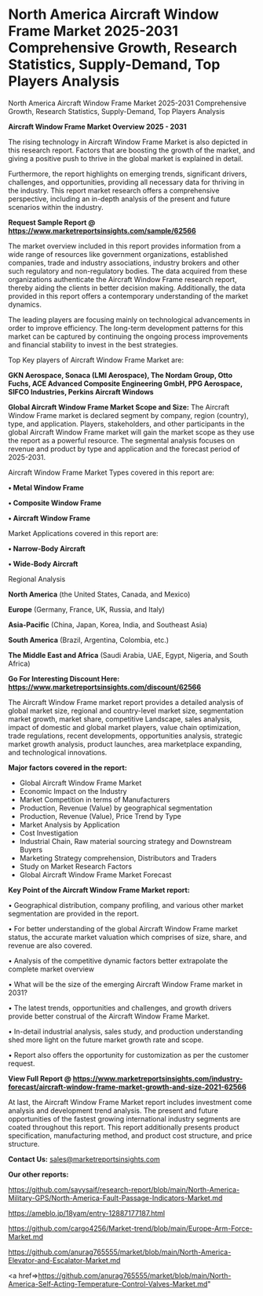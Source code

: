 # North America Aircraft Window Frame Market 2025-2031 Comprehensive Growth, Research Statistics, Supply-Demand,  Top Players Analysis
 North America Aircraft Window Frame Market 2025-2031 Comprehensive Growth, Research Statistics, Supply-Demand,  Top Players Analysis

<Strong> Aircraft Window Frame Market Overview 2025 - 2031</strong>

The rising technology in Aircraft Window Frame Market is also depicted in this research report. Factors that are boosting the growth of the market, and giving a positive push to thrive in the global market is explained in detail.

Furthermore, the report highlights on emerging trends, significant drivers, challenges, and opportunities, providing all necessary data for thriving in the industry. This report market research offers a comprehensive perspective, including an in-depth analysis of the present and future scenarios within the industry.

<strong>Request Sample Report @ <a href=https://www.marketreportsinsights.com/sample/62566>https://www.marketreportsinsights.com/sample/62566</a></strong>

The market overview included in this report provides information from a wide range of resources like government organizations, established companies, trade and industry associations, industry brokers and other such regulatory and non-regulatory bodies. The data acquired from these organizations authenticate the Aircraft Window Frame research report, thereby aiding the clients in better decision making. Additionally, the data provided in this report offers a contemporary understanding of the market dynamics.

The leading players are focusing mainly on technological advancements in order to improve efficiency. The long-term development patterns for this market can be captured by continuing the ongoing process improvements and financial stability to invest in the best strategies.

Top Key players of Aircraft Window Frame Market are:

<strong>GKN Aerospace, Sonaca (LMI Aerospace), The Nordam Group, Otto Fuchs, ACE Advanced Composite Engineering GmbH, PPG Aerospace, SIFCO Industries, Perkins Aircraft Windows</strong>

<strong><b>Global Aircraft Window Frame Market Scope and Size:</b></strong>
The Aircraft Window Frame market is declared segment by company, region (country), type, and application. Players, stakeholders, and other participants in the global Aircraft Window Frame market will gain the market scope as they use the report as a powerful resource. The segmental analysis focuses on revenue and product by type and application and the forecast period of 2025-2031.

Aircraft Window Frame Market Types covered in this report are:

<strong>• Metal Window Frame

• Composite Window Frame

• Aircraft Window Frame</strong>

Market Applications covered in this report are:

<strong>• Narrow-Body Aircraft

• Wide-Body Aircraft</strong> 

Regional Analysis

<strong>North America</strong> (the United States, Canada, and Mexico)

<strong>Europe</strong> (Germany, France, UK, Russia, and Italy)

<strong>Asia-Pacific</strong> (China, Japan, Korea, India, and Southeast Asia)

<strong>South America</strong> (Brazil, Argentina, Colombia, etc.)

<strong>The Middle East and Africa</strong> (Saudi Arabia, UAE, Egypt, Nigeria, and South Africa)

<strong>Go For Interesting Discount Here: <a href=https://www.marketreportsinsights.com/discount/62566>https://www.marketreportsinsights.com/discount/62566</a></strong>

The Aircraft Window Frame market report provides a detailed analysis of global market size, regional and country-level market size, segmentation market growth, market share, competitive Landscape, sales analysis, impact of domestic and global market players, value chain optimization, trade regulations, recent developments, opportunities analysis, strategic market growth analysis, product launches, area marketplace expanding, and technological innovations.

<strong><b>Major factors covered in the report:</b></strong>
<ul>
  <li>Global Aircraft Window Frame Market </li>
  <li>Economic Impact on the Industry</li>
  <li>Market Competition in terms of Manufacturers</li>
  <li>Production, Revenue (Value) by geographical segmentation</li>
  <li>Production, Revenue (Value), Price Trend by Type</li>
  <li>Market Analysis by Application</li>
  <li>Cost Investigation</li>
  <li>Industrial Chain, Raw material sourcing strategy and Downstream Buyers</li>
  <li>Marketing Strategy comprehension, Distributors and Traders</li>
  <li>Study on Market Research Factors</li>
  <li>Global Aircraft Window Frame Market Forecast</li>
</ul>

<strong><b>Key Point of the Aircraft Window Frame Market report:</b></strong>

• Geographical distribution, company profiling, and various other market segmentation are provided in the report.

• For better understanding of the global Aircraft Window Frame market status, the accurate market valuation which comprises of size, share, and revenue are also covered.

• Analysis of the competitive dynamic factors better extrapolate the complete market overview

• What will be the size of the emerging Aircraft Window Frame market in 2031?

• The latest trends, opportunities and challenges, and growth drivers provide better construal of the Aircraft Window Frame Market.

• In-detail industrial analysis, sales study, and production understanding shed more light on the future market growth rate and scope.

• Report also offers the opportunity for customization as per the customer request.

<strong><b>View Full Report @ <a href=https://www.marketreportsinsights.com/industry-forecast/aircraft-window-frame-market-growth-and-size-2021-62566>https://www.marketreportsinsights.com/industry-forecast/aircraft-window-frame-market-growth-and-size-2021-62566</a></b></strong>


At last, the Aircraft Window Frame Market report includes investment come analysis and development trend analysis. The present and future opportunities of the fastest growing international industry segments are coated throughout this report. This report additionally presents product specification, manufacturing method, and product cost structure, and price structure.

<strong>Contact Us:</strong>
sales@marketreportsinsights.com

<strong>Our other reports:</strong>

<a href=https://github.com/sayysaif/research-report/blob/main/North-America-Military-GPS/North-America-Fault-Passage-Indicators-Market.md>https://github.com/sayysaif/research-report/blob/main/North-America-Military-GPS/North-America-Fault-Passage-Indicators-Market.md</a>

<a href=https://ameblo.jp/18yam/entry-12887177187.html>https://ameblo.jp/18yam/entry-12887177187.html</a>

<a href=https://github.com/cargo4256/Market-trend/blob/main/Europe-Arm-Force-Market.md>https://github.com/cargo4256/Market-trend/blob/main/Europe-Arm-Force-Market.md</a>

<a href=https://github.com/anurag765555/market/blob/main/North-America-Elevator-and-Escalator-Market.md>https://github.com/anurag765555/market/blob/main/North-America-Elevator-and-Escalator-Market.md</a>

<a href=>https://github.com/anurag765555/market/blob/main/North-America-Self-Acting-Temperature-Control-Valves-Market.md</a>"
